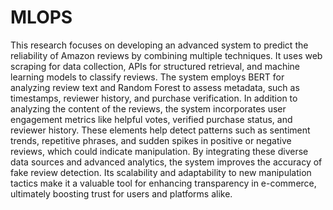 # MLOPS
This research focuses on developing an advanced system to predict the reliability of Amazon reviews by combining multiple techniques. 
It uses web scraping for data collection, APIs for structured retrieval, and machine learning models to classify reviews. 
The system employs BERT for analyzing review text and Random Forest to assess metadata, such as timestamps, reviewer history, and purchase verification. 
In addition to analyzing the content of the reviews, the system incorporates user engagement metrics like helpful votes, verified purchase status, and reviewer history. 
These elements help detect patterns such as sentiment trends, repetitive phrases, and sudden spikes in positive or negative reviews, which could indicate manipulation. 
By integrating these diverse data sources and advanced analytics, the system improves the accuracy of fake review detection. 
Its scalability and adaptability to new manipulation tactics make it a valuable tool for enhancing transparency in e-commerce, ultimately boosting trust for users and platforms alike.
